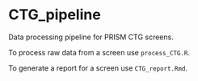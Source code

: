 # CTG_pipeline
Data processing pipeline for PRISM CTG screens.

To process raw data from a screen use `process_CTG.R`.

To generate a report for a screen use `CTG_report.Rmd`.
